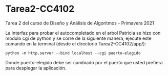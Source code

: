 # Tarea2-CC4102
Tarea 2 del curso de Diseño y Análisis de Algoritmos - Primavera 2021

La interfaz para probar el autocompletado en el arbol Patricia se hizo con modulo cgi de python y se corre de la siguiente manera, ejecute este comando en la terminal (desde el directorio  Tarea2-CC4102/app/):

```
python -m http.server --bind localhost --cgi puerto-elegido
```
Donde puerto-elegido debe ser cambiado por el puerto que usted prefiera para desplegar la aplicación.